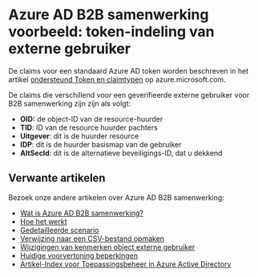 <properties
   pageTitle="Externe gebruiker token indeling voor Azure Active Directory B2B samenwerking preview | Microsoft Azure"
   description="Azure Active Directory B2B ondersteunt uw relaties tussen bedrijven met zakenpartners selectief toegang krijgen tot uw zakelijke toepassingen inschakelen"
   services="active-directory"
   documentationCenter=""
   authors="viv-liu"
   manager="cliffdi"
   editor=""
   tags=""/>

<tags
   ms.service="active-directory"
   ms.devlang="NA"
   ms.topic="article"
   ms.tgt_pltfrm="NA"
   ms.workload="na"
   ms.date="05/09/2016"
   ms.author="viviali"/>

# <a name="azure-ad-b2b-collaboration-preview-external-user-token-format"></a>Azure AD B2B samenwerking voorbeeld: token-indeling van externe gebruiker

De claims voor een standaard Azure AD token worden beschreven in het artikel [ondersteund Token en claimtypen](active-directory-token-and-claims.md) op azure.microsoft.com.

De claims die verschillend voor een geverifieerde externe gebruiker voor B2B samenwerking zijn zijn als volgt:<br/>
- **OID:** de object-ID van de resource-huurder<br/>
- **TID**: ID van de resource huurder pachters<br/>
- **Uitgever**: dit is de huurder resource<br/>
- **IDP**: dit is de huurder basismap van de gebruiker<br/>
- **AltSecId**: dit is de alternatieve beveiligings-ID, dat u dekkend<br/>

## <a name="related-articles"></a>Verwante artikelen
Bezoek onze andere artikelen over Azure AD B2B samenwerking:

- [Wat is Azure AD B2B samenwerking?](active-directory-b2b-what-is-azure-ad-b2b.md)
- [Hoe het werkt](active-directory-b2b-how-it-works.md)
- [Gedetailleerde scenario](active-directory-b2b-detailed-walkthrough.md)
- [Verwijzing naar een CSV-bestand opmaken](active-directory-b2b-references-csv-file-format.md)
- [Wijzigingen van kenmerken object externe gebruiker](active-directory-b2b-references-external-user-object-attribute-changes.md)
- [Huidige voorvertoning beperkingen](active-directory-b2b-current-preview-limitations.md)
- [Artikel-Index voor Toepassingsbeheer in Azure Active Directory](active-directory-apps-index.md)
